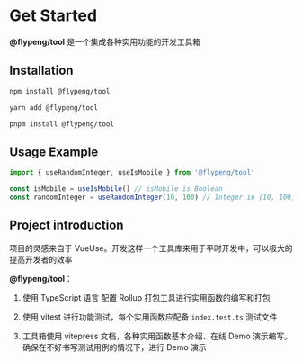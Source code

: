 # Get Started

**@flypeng/tool** 是一个集成各种实用功能的开发工具箱

## Installation

```sh
npm install @flypeng/tool

yarn add @flypeng/tool

pnpm install @flypeng/tool
```

## Usage Example

```ts
import { useRandomInteger, useIsMobile } from '@flypeng/tool'

const isMobile = useIsMobile() // isMobile is Boolean
const randomInteger = useRandomInteger(10, 100) // Integer in [10, 100]
```

## Project introduction

项目的灵感来自于 VueUse。开发这样一个工具库来用于平时开发中，可以极大的提高开发者的效率

**@flypeng/tool**：

1. 使用 TypeScript 语言 配置 Rollup 打包工具进行实用函数的编写和打包

2. 使用 vitest 进行功能测试，每个实用函数应配备 `index.test.ts` 测试文件

3. 工具箱使用 vitepress 文档，各种实用函数基本介绍、在线 Demo 演示编写。确保在不好书写测试用例的情况下，进行 Demo 演示
